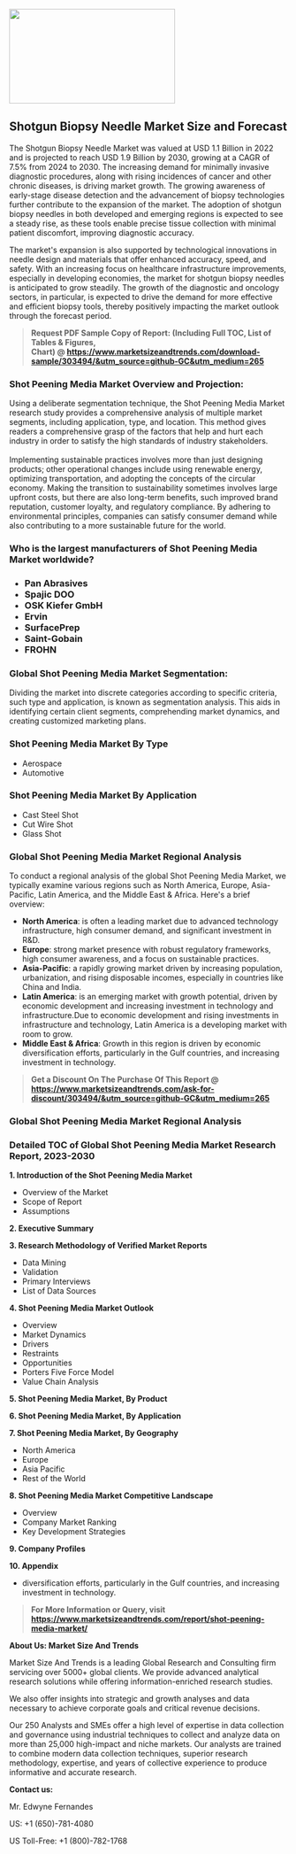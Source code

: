 <p><img class="alignnone size-medium wp-image-20088" src="https://ffe5etoiles.com/wp-content/uploads/2024/12/MST1-300x171.png" alt="" width="300" height="171" /></p><h2>Shotgun Biopsy Needle Market Size and Forecast</h2><p>The Shotgun Biopsy Needle Market was valued at USD 1.1 Billion in 2022 and is projected to reach USD 1.9 Billion by 2030, growing at a CAGR of 7.5% from 2024 to 2030. The increasing demand for minimally invasive diagnostic procedures, along with rising incidences of cancer and other chronic diseases, is driving market growth. The growing awareness of early-stage disease detection and the advancement of biopsy technologies further contribute to the expansion of the market. The adoption of shotgun biopsy needles in both developed and emerging regions is expected to see a steady rise, as these tools enable precise tissue collection with minimal patient discomfort, improving diagnostic accuracy.</p><p>The market's expansion is also supported by technological innovations in needle design and materials that offer enhanced accuracy, speed, and safety. With an increasing focus on healthcare infrastructure improvements, especially in developing economies, the market for shotgun biopsy needles is anticipated to grow steadily. The growth of the diagnostic and oncology sectors, in particular, is expected to drive the demand for more effective and efficient biopsy tools, thereby positively impacting the market outlook through the forecast period.</p></p><blockquote id="" class=""><strong>Request PDF Sample Copy of Report: (Including Full TOC, List of Tables &amp; Figures, Chart)&nbsp;@&nbsp;<strong><a href="https://www.marketsizeandtrends.com/download-sample/303494/&utm_source=github-GC&utm_medium=265" target="_blank">https://www.marketsizeandtrends.com/download-sample/303494/&utm_source=github-GC&utm_medium=265</a></strong></strong></blockquote><h3 id="" class="">Shot Peening Media Market&nbsp;Overview and Projection:</h3><p id="" class="">Using a deliberate segmentation technique, the Shot Peening Media Market research study provides a comprehensive analysis of multiple market segments, including application, type, and location. This method gives readers a comprehensive grasp of the factors that help and hurt each industry in order to satisfy the high standards of industry stakeholders. <br /> <br />Implementing sustainable practices involves more than just designing products; other operational changes include using renewable energy, optimizing transportation, and adopting the concepts of the circular economy. Making the transition to sustainability sometimes involves large upfront costs, but there are also long-term benefits, such improved brand reputation, customer loyalty, and regulatory compliance. By adhering to environmental principles, companies can satisfy consumer demand while also contributing to a more sustainable future for the world.</p><h3 id="" class="">Who is the largest manufacturers of&nbsp;Shot Peening Media Market worldwide?</h3><h3 class=""><p><ul><li>Pan Abrasives </li><li> Spajic DOO </li><li> OSK Kiefer GmbH </li><li> Ervin </li><li> SurfacePrep </li><li> Saint-Gobain </li><li> FROHN</li></ul></p></h3><h3 id="" class="">Global&nbsp;Shot Peening Media Market Segmentation:</h3><p id="" class="">Dividing the market into discrete categories according to specific criteria, such type and application, is known as segmentation analysis. This aids in identifying certain client segments, comprehending market dynamics, and creating customized marketing plans.</p><h3 id="" class="">Shot Peening Media Market&nbsp;By Type</h3><p><p><ul><li>Aerospace</li><li> Automotive</p></li></ul></p></p><h3 id="" class="">Shot Peening Media Market&nbsp;By Application</h3><p class=""><p><ul><li>Cast Steel Shot</li><li> Cut Wire Shot</li><li> Glass Shot</li></ul></p></p><h3 id="" class="">Global Shot Peening Media Market Regional Analysis</h3><p id="" class="">To conduct a regional analysis of the global Shot Peening Media Market, we typically examine various regions such as North America, Europe, Asia-Pacific, Latin America, and the Middle East &amp; Africa. Here's a brief overview:</p><ul><li><strong>North America</strong>: is often a leading market due to advanced technology infrastructure, high consumer demand, and significant investment in R&amp;D.</li><li><strong>Europe</strong>: strong market presence with robust regulatory frameworks, high consumer awareness, and a focus on sustainable practices.</li><li><strong>Asia-Pacific</strong>: a rapidly growing market driven by increasing population, urbanization, and rising disposable incomes, especially in countries like China and India.</li><li><strong>Latin America</strong>: is an emerging market with growth potential, driven by economic development and increasing investment in technology and infrastructure.Due to economic development and rising investments in infrastructure and technology, Latin America is a developing market with room to grow.</li><li><strong>Middle East &amp; Africa</strong>: Growth in this region is driven by economic diversification efforts, particularly in the Gulf countries, and increasing investment in technology.</li></ul><blockquote id="" class=""><strong>Get a Discount On The Purchase Of This Report @ <strong><a href="https://www.marketsizeandtrends.com/ask-for-discount/303494/&utm_source=github-GC&utm_medium=265" target="_blank">https://www.marketsizeandtrends.com/ask-for-discount/303494/&utm_source=github-GC&utm_medium=265</a></strong></strong></blockquote><h3 id="" class="">Global Shot Peening Media Market Regional Analysis</h3><h3 id="" class="">Detailed TOC of Global Shot Peening Media Market Research Report, 2023-2030</h3><p id="" class=""><strong>1. Introduction of the Shot Peening Media Market</strong></p><ul><li>Overview of the Market</li><li>Scope of Report</li><li>Assumptions</li></ul><p id="" class=""><strong>2. Executive Summary</strong></p><p id="" class=""><strong>3. Research Methodology of Verified Market Reports</strong></p><ul><li>Data Mining</li><li>Validation</li><li>Primary Interviews</li><li>List of Data Sources</li></ul><p id="" class=""><strong>4. Shot Peening Media Market Outlook</strong></p><ul><li>Overview</li><li>Market Dynamics</li><li>Drivers</li><li>Restraints</li><li>Opportunities</li><li>Porters Five Force Model</li><li>Value Chain Analysis</li></ul><p id="" class=""><strong>5. Shot Peening Media Market, By Product</strong></p><p id="" class=""><strong>6. Shot Peening Media Market, By Application</strong></p><p id="" class=""><strong>7. Shot Peening Media Market, By Geography</strong></p><ul><li>North America</li><li>Europe</li><li>Asia Pacific</li><li>Rest of the World</li></ul><p id="" class=""><strong>8. Shot Peening Media Market Competitive Landscape</strong></p><ul><li>Overview</li><li>Company Market Ranking</li><li>Key Development Strategies</li></ul><p id="" class=""><strong>9. Company Profiles</strong></p><p id="" class=""><strong>10. Appendix</strong></p><ul><li>diversification efforts, particularly in the Gulf countries, and increasing investment in technology.</li></ul><blockquote id="" class=""><strong>For More Information or Query, visit <strong><strong><a href="https://www.marketsizeandtrends.com/report/shot-peening-media-market/" target="_blank">https://www.marketsizeandtrends.com/report/shot-peening-media-market/</a></strong></strong></strong></blockquote><p id="" class=""><strong>About Us: Market Size And Trends</strong></p><p id="" class="">Market Size And Trends is a leading Global Research and Consulting firm servicing over 5000+ global clients. We provide advanced analytical research solutions while offering information-enriched research studies.</p><p id="" class="">We also offer insights into strategic and growth analyses and data necessary to achieve corporate goals and critical revenue decisions.</p><p id="" class="">Our 250 Analysts and SMEs offer a high level of expertise in data collection and governance using industrial techniques to collect and analyze data on more than 25,000 high-impact and niche markets. Our analysts are trained to combine modern data collection techniques, superior research methodology, expertise, and years of collective experience to produce informative and accurate research.</p><p id="" class=""><strong>Contact us:</strong></p><p id="" class="">Mr. Edwyne Fernandes</p><p id="" class="">US: +1 (650)-781-4080</p><p id="" class="">US Toll-Free: +1 (800)-782-1768</p>
